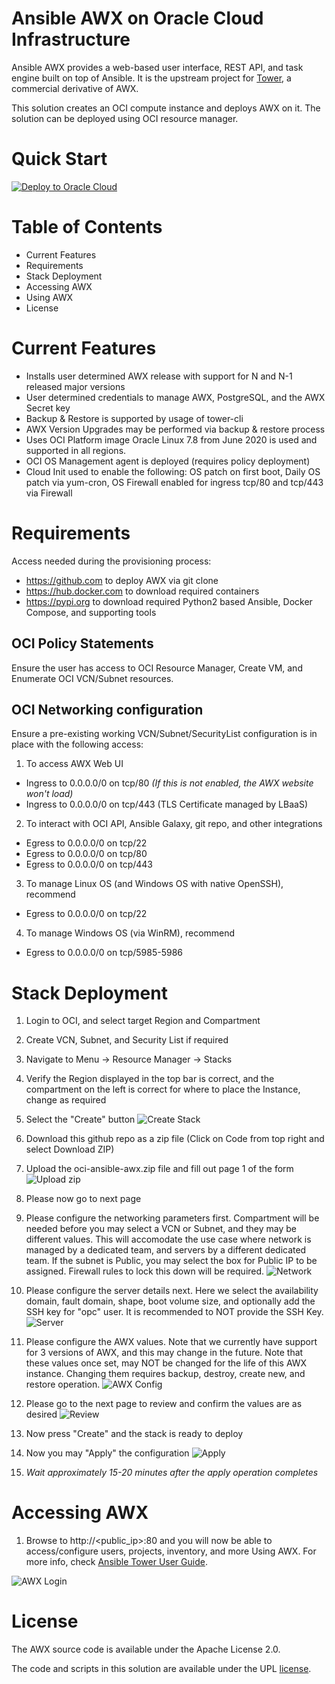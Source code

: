 # Ansible AWX on Oracle Cloud Infrastructure

Ansible AWX provides a web-based user interface, REST API, and task engine built on top of Ansible. It is the upstream project for [Tower](https://www.ansible.com/products/tower), a commercial derivative of AWX.

This solution creates an OCI compute instance and deploys AWX on it. The solution can be deployed using OCI resource manager.

# Quick Start

[![Deploy to Oracle Cloud](https://oci-resourcemanager-plugin.plugins.oci.oraclecloud.com/latest/deploy-to-oracle-cloud.svg)](https://console.us-phoenix-1.oraclecloud.com/resourcemanager/stacks/create?region=home&zipUrl=https://github.com/oracle-quickstart/oci-ansible-awx/archive/main.zip)

# Table of Contents

- Current Features
- Requirements
- Stack Deployment
- Accessing AWX
- Using AWX
- License

# Current Features

- Installs user determined AWX release with support for N and N-1 released major versions
- User determined credentials to manage AWX, PostgreSQL, and the AWX Secret key
- Backup & Restore is supported by usage of tower-cli
- AWX Version Upgrades may be performed via backup & restore process
- Uses OCI Platform image Oracle Linux 7.8 from June 2020 is used and supported in all regions.
- OCI OS Management agent is deployed (requires policy deployment)
- Cloud Init used to enable the following: OS patch on first boot, Daily OS patch via yum-cron, OS Firewall enabled for ingress tcp/80 and tcp/443 via Firewall

# Requirements

Access needed during the provisioning process: 
- https://github.com to deploy AWX via git clone
- https://hub.docker.com to download required containers
- https://pypi.org to download required Python2 based Ansible, Docker Compose, and supporting tools

## OCI Policy Statements

Ensure the user has access to OCI Resource Manager, Create VM, and Enumerate OCI VCN/Subnet resources.

## OCI Networking configuration 

Ensure a pre-existing working VCN/Subnet/SecurityList configuration is in place with the following access:

1.	To access AWX Web UI
-	Ingress to 0.0.0.0/0 on tcp/80 *(If this is not enabled, the AWX website won't load)*
-	Ingress to 0.0.0.0/0 on tcp/443 (TLS Certificate managed by LBaaS)

2. To interact with OCI API, Ansible Galaxy, git repo, and other integrations
-	Egress to 0.0.0.0/0 on tcp/22
-	Egress to 0.0.0.0/0 on tcp/80
-	Egress to 0.0.0.0/0 on tcp/443

3. To manage Linux OS (and Windows OS with native OpenSSH), recommend 
- Egress to 0.0.0.0/0 on tcp/22

4. To manage Windows OS (via WinRM), recommend 
-	Egress to 0.0.0.0/0 on tcp/5985-5986

# Stack Deployment

1.	Login to OCI, and select target Region and Compartment
2.	Create VCN, Subnet, and Security List if required
3.	Navigate to Menu → Resource Manager → Stacks
4.	Verify the Region displayed in the top bar is correct, and the compartment on the left is correct for where to place the Instance, change as required
5.	Select the "Create" button 
![Create Stack](images/awx-stack1.png)
6. Download this github repo as a zip file (Click on Code from top right and select Download ZIP)
7. Upload the oci-ansible-awx.zip file and fill out page 1 of the form 
![Upload zip](images/awx-stack2.png)

8.	Please now go to next page
9.	Please configure the networking parameters first. Compartment will be needed before you may select a VCN or Subnet, and they may be different values. This will accomodate the use case where network is managed by a dedicated team, and servers by a different dedicated team. If the subnet is Public, you may select the box for Public IP to be assigned. Firewall rules to lock this down will be required.
![Network](images/awx-stack3.png)
10.	Please configure the server details next. Here we select the availability domain, fault domain, shape, boot volume size, and optionally add the SSH key for "opc" user. It is recommended to NOT provide the SSH Key. 
![Server](images/awx-stack4.png)

11.	Please configure the AWX values. Note that we currently have support for 3 versions of AWX, and this may change in the future. Note that these values once set, may NOT be changed for the life of this AWX instance. Changing them requires backup, destroy, create new, and restore operation.
![AWX Config](images/awx-stack5.png)
12.	Please go to the next page to review and confirm the values are as desired 
![Review](images/awx-stack6.png)
13.	Now press "Create" and the stack is ready to deploy
14.	Now you may "Apply" the configuration 
![Apply](images/awx-stack7.png)
15.	*Wait approximately 15-20 minutes after the apply operation completes*

# Accessing AWX
1.	Browse to http://<public_ip>:80 and you will now be able to access/configure users, projects, inventory, and more
Using AWX. For more info, check [Ansible Tower User Guide](https://docs.ansible.com/ansible-tower/latest/html/userguide/index.html).

![AWX Login](images/awx-stack8.png)

# License
The AWX source code is available under the Apache License 2.0.

The code and scripts in this solution are available under the UPL [license](LICENSE).
